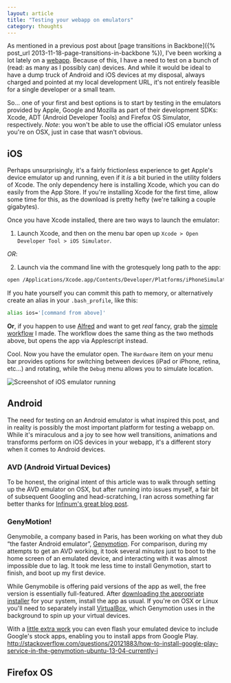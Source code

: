 ```yaml
---
layout: article
title: "Testing your webapp on emulators"
category: thoughts
---
```


As mentioned in a previous post about [page transitions in Backbone]({% post_url 2013-11-18-page-transitions-in-backbone %}), I've been working a lot lately on a [webapp](http://css-tricks.com/poll-results-sites-vs-apps/). Because of this, I have a need to test on a bunch of (read: as many as I possibly can) devices. And while it would be ideal to have a dump truck of Android and iOS devices at my disposal, always charged and pointed at my local development URL, it's not entirely feasible for a single developer or a small team.

So… one of your first and best options is to start by testing in the emulators provided by Apple, Google and Mozilla as part of their development SDKs: Xcode, ADT (Android Developer Tools) and Firefox OS Simulator, respectively. *Note*: you won't be able to use the official iOS emulator unless you're on OSX, just in case that wasn't obvious.

## iOS

Perhaps unsurprisingly, it's a fairly frictionless experience to get Apple's device emulator up and running, even if it *is* a bit buried in the utility folders of Xcode. The only dependency here is installing Xcode, which you can do easily from the App Store. If you're installing Xcode for the first time, allow some time for this, as the download is pretty hefty (we're talking a couple gigabytes).

Once you have Xcode installed, there are two ways to launch the emulator:

1. Launch Xcode, and then on the menu bar open up `Xcode > Open Developer Tool > iOS Simulator`.  
  
  *OR*:  
    
2. Launch via the command line with the grotesquely long path to the app: 

  ```bash
  open /Applications/Xcode.app/Contents/Developer/Platforms/iPhoneSimulator.platform/Developer/Applications/iPhone\ Simulator.app
  ```

  If you hate yourself you can commit this path to memory, or alternatively create an alias in your `.bash_profile`, like this:

  ```bash
  alias ios='[command from above]'
  ```

  **Or**, if you happen to use [Alfred](http://alfredapp.com) and want to get *real* fancy, grab the [simple workflow](https://github.com/mikefowler/alfred-workflows) I made. The workflow does the same thing as the two methods above, but opens the app via Applescript instead.

Cool. Now you have the emulator open. The `Hardware` item on your menu bar provides options for switching between devices (iPad or iPhone, retina, etc…) and rotating, while the `Debug` menu allows you to simulate location.

![Screenshot of iOS emulator running](http://f.cl.ly/items/0K04143a3B2X0G1l232H/Screen%20Shot%202013-12-11%20at%206.25.24%20PM.png)

## Android

The need for testing on an Android emulator is what inspired this post, and in reality is possibly the most important platform for testing a webapp on. While it's miraculous and a joy to see how well transitions, animations and transforms perform on iOS devices in your webapp, it's a different story when it comes to Android devices.

### AVD (Android Virtual Devices)

To be honest, the original intent of this article was to walk through setting up the AVD emulator on OSX, but after running into issues myself, a fair bit of subsequent Googling and head-scratching, I ran across something far better thanks for [Infinum's great blog post](http://www.infinum.co/the-capsized-eight/articles/is-your-android-emulator-just-too-slow).

### GenyMotion!

Genymobile, a company based in Paris, has been working on what they dub “the faster Android emulator”, [Genymotion](http://www.genymotion.com/). For comparison, during my attempts to get an AVD working, it took several *minutes* just to boot to the home screen of an emulated device, and interacting with it was almost impossible due to lag. It took me less time to install Genymotion, start to finish, and boot up my first device.

While Genymobile is offering paid versions of the app as well, the free version is essentially full-featured. After [downloading the appropriate installer](https://cloud.genymotion.com/page/launchpad/download/) for your system, install the app as usual. If you're on OSX or Linux you'll need to separately install [VirtualBox](https://www.virtualbox.org/wiki/Downloads), which Genymotion uses in the background to spin up your virtual devices.

With a [little extra work](http://stackoverflow.com/questions/20121883/how-to-install-google-play-service-in-the-genymotion-ubuntu-13-04-currently-i) you can even flash your emulated device to include Google's stock apps, enabling you to install apps from Google Play.
http://stackoverflow.com/questions/20121883/how-to-install-google-play-service-in-the-genymotion-ubuntu-13-04-currently-i

## Firefox OS